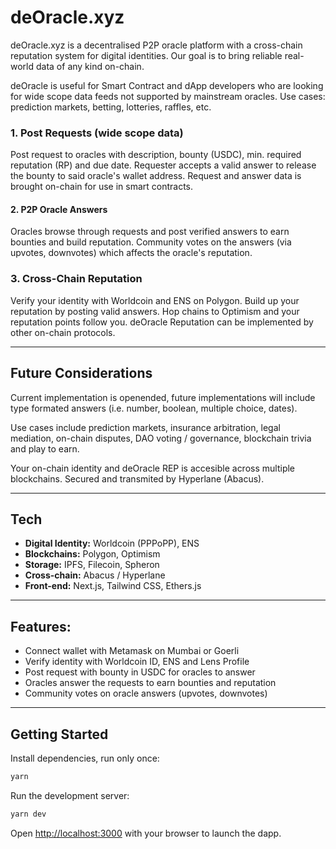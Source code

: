 # deOracle.xyz

deOracle.xyz is a decentralised P2P oracle platform with a cross-chain reputation system for digital identities. Our goal is to bring reliable real-world data of any kind on-chain.

deOracle is useful for Smart Contract and dApp developers who are looking for wide scope data feeds not supported by mainstream oracles. Use cases: prediction markets, betting, lotteries, raffles, etc.


### 1. Post Requests (wide scope data)

Post request to oracles with description, bounty (USDC), min. required reputation (RP) and due date. Requester accepts a valid answer to release the bounty to said oracle's wallet address. Request and answer data is brought on-chain for use in smart contracts.


#### 2. P2P Oracle Answers

Oracles browse through requests and post verified answers to earn bounties and build reputation. Community votes on the answers (via upvotes, downvotes) which affects the oracle's reputation.


### 3. Cross-Chain Reputation

Verify your identity with Worldcoin and ENS on Polygon. Build up your reputation by posting valid answers. Hop chains to Optimism and your reputation points follow you. deOracle Reputation can be implemented by other on-chain protocols.

---------


## Future Considerations

Current implementation is openended, future implementations will include type formated answers (i.e. number, boolean, multiple choice, dates).

Use cases include prediction markets, insurance arbitration, legal mediation, on-chain disputes, DAO voting / governance, blockchain trivia and play to earn.

Your on-chain identity and deOracle REP is accesible across multiple blockchains. Secured and transmited by Hyperlane (Abacus).

---------

## Tech

- **Digital Identity:** Worldcoin (PPPoPP), ENS
- **Blockchains:** Polygon, Optimism
- **Storage:** IPFS, Filecoin, Spheron
- **Cross-chain:** Abacus / Hyperlane
- **Front-end:** Next.js, Tailwind CSS, Ethers.js

---------

## Features:

- Connect wallet with Metamask on Mumbai or Goerli
- Verify identity with Worldcoin ID, ENS and Lens Profile
- Post request with bounty in USDC for oracles to answer
- Oracles answer the requests to earn bounties and reputation
- Community votes on oracle answers (upvotes, downvotes)

---------

## Getting Started

Install dependencies, run only once:

```bash
yarn
```

Run the development server:

```bash
yarn dev
```

Open [http://localhost:3000](http://localhost:3000) with your browser to launch the dapp.

